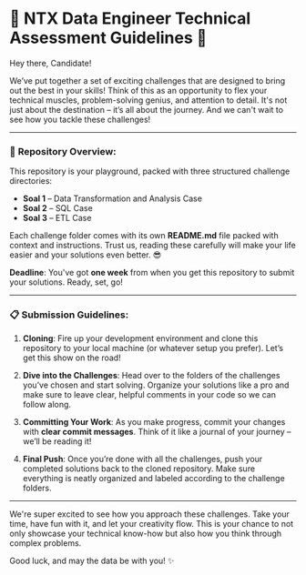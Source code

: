 
# 🚀 NTX Data Engineer Technical Assessment Guidelines 🚀

Hey there, Candidate!

We’ve put together a set of exciting challenges that are designed to bring out the best in your skills! Think of this as an opportunity to flex your technical muscles, problem-solving genius, and attention to detail. It's not just about the destination – it’s all about the journey. And we can't wait to see how you tackle these challenges!

---

### 🏁 **Repository Overview**:

This repository is your playground, packed with three structured challenge directories:
- **Soal 1** – Data Transformation and Analysis Case
- **Soal 2** – SQL Case
- **Soal 3** – ETL Case

Each challenge folder comes with its own **README.md** file packed with context and instructions. Trust us, reading these carefully will make your life easier and your solutions even better. 😎

**Deadline**: You've got **one week** from when you get this repository to submit your solutions. Ready, set, go!

---

### 📋 **Submission Guidelines**:

1. **Cloning**: Fire up your development environment and clone this repository to your local machine (or whatever setup you prefer). Let’s get this show on the road!

2. **Dive into the Challenges**: Head over to the folders of the challenges you’ve chosen and start solving. Organize your solutions like a pro and make sure to leave clear, helpful comments in your code so we can follow along.

3. **Committing Your Work**: As you make progress, commit your changes with **clear commit messages**. Think of it like a journal of your journey – we’ll be reading it!

4. **Final Push**: Once you’re done with all the challenges, push your completed solutions back to the cloned repository. Make sure everything is neatly organized and labeled according to the challenge folders.

---

We're super excited to see how you approach these challenges. Take your time, have fun with it, and let your creativity flow. This is your chance to not only showcase your technical know-how but also how you think through complex problems. 

Good luck, and may the data be with you! ✨
